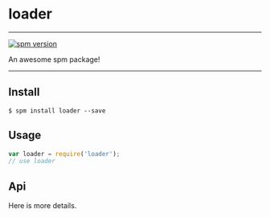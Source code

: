 # loader

---

[![spm version](http://spmjs.io/badge/loader)](http://spmjs.io/package/loader)

An awesome spm package!

---

## Install

```
$ spm install loader --save
```

## Usage

```js
var loader = require('loader');
// use loader
```

## Api

Here is more details.


